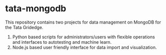 # tata-mongodb

This repository contains two projects for data management on MongoDB for the Tata Gridedge.
1) Python based scripts for administrators/users with flexible operations and interfaces to autotesting and machine learn.
2) Node.js based user friendly interface for data import and visualization.
